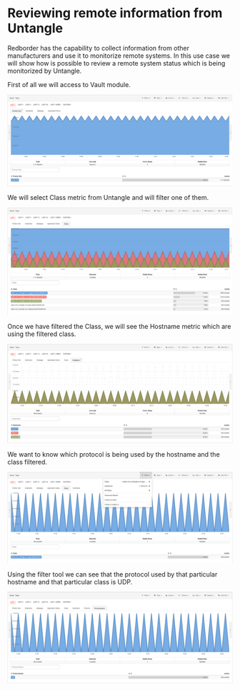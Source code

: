 # Reviewing remote information from Untangle

Redborder has the capability to collect information from other manufacturers and use it to monitorize remote systems. In this use case we will show how is possible to review a remote system status which is being monitorized by Untangle.

First of all we will access to Vault module.

![Vault module: General view](images/ch30_img003_a.png)

We will select Class metric from Untangle and will filter one of them.

![Vault module: Untangle Class](images/ch30_img003_b.png)
  	
Once we have filtered the Class, we will see the Hostname metric which are using the filtered class.

![Vault module: Hostname view](images/ch30_img003_c.png)

We want to know which protocol is being used by the hostname and the class filtered.

![Vault module: Filter view](images/ch30_img003_d.png)

Using the filter tool we can see that the protocol used by that particular hostname and that particular class is UDP.

![Vault module: Protocolname view](images/ch30_img003_e.png)
